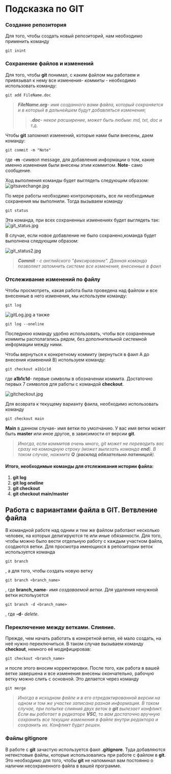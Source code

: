 # Подсказка по GIT

### Создание репозитория
Для того, чтобы создать новый репозиторий, нам необходимо применить команду
```
git inint
```
### Сохранение файлов и изменений
Для того, чтобы **git** понимал, с каким файлом мы работаем и привязывал к нему все изменения- *коммиты* - необходимо использовать команду:
```
git add FileName.doc
```
> ***FileName.org***- *имя созданного вами файла, который сохраняется и в который в дальнейшем будут добавляться изменения;*
>> ***.doc**- некое расширение, может быть любым: md, txt, doc и т.д.*


Чтобы **git** запомнил изменений, которые нами были внесены, даем команду:
```
git commit -m "Note"
```
где **-m** -символ message, для добавления информации о том, какие именно изменения были внесены этим коммитом. **Note**- само сообщение.

Ход выполнения команды будет выглядеть следующим образом:
![gitsavechange.jpg](gitsavechange.jpg)

По мере работы необходимо контролировать, все ли необходимые сохранения мы выполнили. Тогда вызываем команду
```
git status
```
Эта команда, при всех сохраненных изменениях будет выглядеть так:
![git_status.jpg](git_status.jpg)

В случае, если новое добавление не было сохранено,команда будет выполнена следующим образом:

![git_status2.jpg](git_status2.jpg)

> ***Commit** - с английского "фиксирование". Данная команда позволяет запомнить системе все изменения, внесенные в фаил*

### Отслеживание изменений по файлу
Чтобы просмотреть, какая работа была проведена над файлом и все внесенные в него изменения, мы используем команду:
```
git log
```
![gitLog.jpg](gitLog.jpg)
а также
```
git log --oneline
```
Последнюю команду удобно использовать, чтобы все сохраненные коммиты располагались рядом, без дополнительной системной информации между ними.


Чтобы вернуться к конкретному коммиту (вернуться в фаил A до внесения изменений B) используем команду:
```
git checkout a1b1c1d
```
где **a1b1c1d**- первые символы в обозначении коммита. Достаточно первых 7 символов для работы с командой **checkout**.

![gitcheckout.jpg](gitcheckout.jpg)

Для возврата к текущему варианту фаила, необходимо использовать команду
```
git checkout main
```
**Main**  в данном случае- имя ветки по умолчанию. У вас имя ветки может быть **master** или иное другое, в зависимости от версии **git**.
> *Иногда, если коммитов очень много, git может не переводить вас сразу на командную строку (может вылезать команда **end**). В таком случае, нажмите **Q** (**расклад обязательно латиницей**).*

 #### **Итого, необходимые команды для отслеживания истории файла**:
  1. **git log**
  2. **git log oneline**
  3. **git checkout**
  4. **git checkout main/master**

## Работа с вариантами файла в GIT. Ветвление файла

В командной работе над одним и тем же файлом работают несколько человек, на которых делигируются те или иные обязанности. Для того, чтобы можно было вести отдельную работу с каждым участком файла, создаются ветки. Для просмотра имеющихся в репозитории веток используется команда
```
git branch
```
, а для того, чтобы создать новую ветку
```
git branch <branch_name>
```
, где **branch_name**- *имя создаваемой ветки*. Для удаления ненужной ветки испольузется
```
git branch -d <branch_name>
```
, где **-d**- *delete*.

### Переключение между ветками. Слияние.

Прежде, чем начать работать в конкретной ветке, её мало создать, на неё нужно переключиться. В таком случае вызываем команду **checkout**, немного её модифицировав:
```
git checkout <branch_name>
```
 и после этого вносим корректировки. После того, как работа в вашей ветке завершена и все изменения внесены окончательно, рабочую ветку можно слить с основной. Это делается через команду 
 ```
 git merge
 ```

> *Иногда в исходном файле и в его отредактированной версии на одном и том же участке записана разная информация. В таком случае, при попытке слияния двух веток в __git__ вылезает конфликт. Если вы работает в редкаторе __VSC__, то вам достаточно вручную сохранить все текущие изменения в файле внутри редактора и сохранить их. Конфликт будет решен.*

### Файлы **gitignore**
В работе с **git** зачастую используется фаил **.gitignore**. Туда добавляются нетекстовые файлы, которые использовались при работе с файлом в **git**. Это необходимо для того, чтобы **git** не напоминал вам постоянно о наличии несохраненного файла в вашей программе.